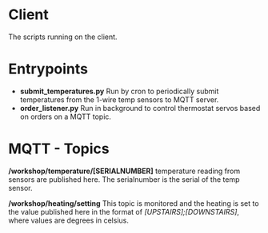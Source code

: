 Client
======

The scripts running on the client.

# Entrypoints

 * **submit_temperatures.py** Run by cron to periodically submit temperatures from the 1-wire temp sensors to MQTT server.
 * **order_listener.py** Run in background to control thermostat servos based on orders on a MQTT topic.

# MQTT - Topics

**/workshop/temperature/[SERIALNUMBER]** temperature reading from sensors are published here. The serialnumber is the serial of the temp sensor.

**/workshop/heating/setting** This topic is monitored and the heating is set to the value published here in the format of *[UPSTAIRS];[DOWNSTAIRS]*, where values are degrees in celsius.